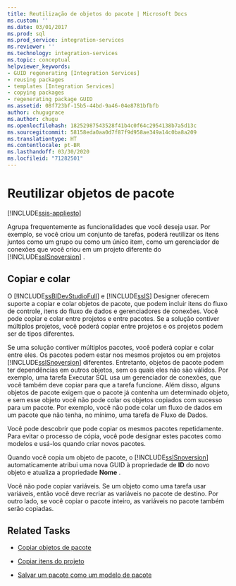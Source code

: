 ```yaml
---
title: Reutilização de objetos do pacote | Microsoft Docs
ms.custom: ''
ms.date: 03/01/2017
ms.prod: sql
ms.prod_service: integration-services
ms.reviewer: ''
ms.technology: integration-services
ms.topic: conceptual
helpviewer_keywords:
- GUID regenerating [Integration Services]
- reusing packages
- templates [Integration Services]
- copying packages
- regenerating package GUID
ms.assetid: 08f723bf-15b5-44bd-9a46-04e8781bfbfb
author: chugugrace
ms.author: chugu
ms.openlocfilehash: 18252987543528f41b4c0f64c2954138b7a5d13c
ms.sourcegitcommit: 58158eda0aa0d7f87f9d958ae349a14c0ba8a209
ms.translationtype: HT
ms.contentlocale: pt-BR
ms.lasthandoff: 03/30/2020
ms.locfileid: "71282501"
---
```

# <a name="reuse-of-package-objects"></a>Reutilizar objetos de pacote

[!INCLUDE[ssis-appliesto](../includes/ssis-appliesto-ssvrpluslinux-asdb-asdw-xxx.md)]


  Agrupa frequentemente as funcionalidades que você deseja usar. Por exemplo, se você criou um conjunto de tarefas, poderá reutilizar os itens juntos como um grupo ou como um único item, como um gerenciador de conexões que você criou em um projeto diferente do [!INCLUDE[ssISnoversion](../includes/ssisnoversion-md.md)] .  
  
## <a name="copy-and-paste"></a>Copiar e colar  
 O [!INCLUDE[ssBIDevStudioFull](../includes/ssbidevstudiofull-md.md)] e [!INCLUDE[ssIS](../includes/ssis-md.md)] Designer oferecem suporte a copiar e colar objetos de pacote, que podem incluir itens do fluxo de controle, itens do fluxo de dados e gerenciadores de conexões. Você pode copiar e colar entre projetos e entre pacotes. Se a solução contiver múltiplos projetos, você poderá copiar entre projetos e os projetos podem ser de tipos diferentes.  
  
 Se uma solução contiver múltiplos pacotes, você poderá copiar e colar entre eles. Os pacotes podem estar nos mesmos projetos ou em projetos [!INCLUDE[ssISnoversion](../includes/ssisnoversion-md.md)] diferentes. Entretanto, objetos de pacote podem ter dependências em outros objetos, sem os quais eles não são válidos. Por exemplo, uma tarefa Executar SQL usa um gerenciador de conexões, que você também deve copiar para que a tarefa funcione. Além disso, alguns objetos de pacote exigem que o pacote já contenha um determinado objeto, e sem esse objeto você não pode colar os objetos copiados com sucesso para um pacote. Por exemplo, você não pode colar um fluxo de dados em um pacote que não tenha, no mínimo, uma tarefa de Fluxo de Dados.  
  
 Você pode descobrir que pode copiar os mesmos pacotes repetidamente. Para evitar o processo de cópia, você pode designar estes pacotes como modelos e usá-los quando criar novos pacotes.  
  
 Quando você copia um objeto de pacote, o [!INCLUDE[ssISnoversion](../includes/ssisnoversion-md.md)] automaticamente atribui uma nova GUID à propriedade de **ID** do novo objeto e atualiza a propriedade **Nome** .  
  
 Você não pode copiar variáveis. Se um objeto como uma tarefa usar variáveis, então você deve recriar as variáveis no pacote de destino. Por outro lado, se você copiar o pacote inteiro, as variáveis no pacote também serão copiadas.  
  
## <a name="related-tasks"></a>Related Tasks  
  
-   [Copiar objetos de pacote](../integration-services/copy-package-objects.md)  
  
-   [Copiar itens do projeto](https://msdn.microsoft.com/library/1606c54d-20f9-49f3-a4ef-caad83a772aa)  
  
-   [Salvar um pacote como um modelo de pacote](https://msdn.microsoft.com/library/efe66cec-3933-4f6e-8d35-fe3d300de66c)  
  
  
